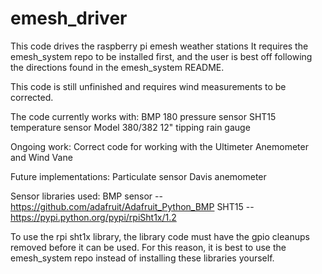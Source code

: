 # emesh_driver
This code drives the raspberry pi emesh weather stations
It requires the emesh_system repo to be installed first, and the user is best off following the directions
  found in the emesh_system README.
  
This code is still unfinished and requires wind measurements to be corrected.

The code currently works with:
BMP 180 pressure sensor
SHT15 temperature sensor
Model 380/382 12" tipping rain gauge

Ongoing work:
Correct code for working with the Ultimeter Anemometer and Wind Vane

Future implementations:
Particulate sensor
Davis anemometer

Sensor libraries used:
BMP sensor -- https://github.com/adafruit/Adafruit_Python_BMP
SHT15 -- https://pypi.python.org/pypi/rpiSht1x/1.2

To use the rpi sht1x library, the library code must have the gpio cleanups removed before it can be used. For this reason, it is best to use the emesh_system repo instead of installing these libraries yourself.
